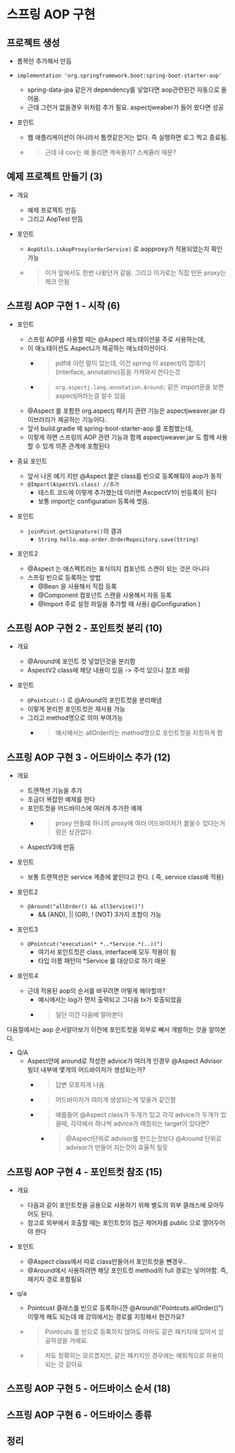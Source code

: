 # 스프링 AOP 구현

## 프로젝트 생성

- 롬복만 추가해서 만듬
- `implementation 'org.springframework.boot:spring-boot-starter-aop'`
  - spring-data-jpa 같은거 dependency를 넣었다면 aop관련된건 자동으로 들어옴.
  - 근데 그런거 없을경우 위처럼 추가 필요. aspectjweaber가 들어 왔다면 성공

- 포인트
  - 웹 애플리케이션이 아니라서 톰캣같은거는 없다. 즉 실행하면 로그 찍고 종료됨.
  - > 근데 내 cov는 왜 돌리면 계속돌지? 스케쥴러 때문?

## 예제 프로젝트 만들기 (3)

- 개요
  - 예제 프로젝트 만듬
  - 그리고 AopTest 만듬

- 포인트
  - `AopUtils.isAopProxy(orderService)` 로 aopproxy가 적용되었는지 확인 가능
  - > 이거 앞에서도 한번 나왔던거 같음. 그리고 이거로는 직접 만든 proxy는 체크 안됨

## 스프링 AOP 구현 1 - 시작 (6)

- 포인트
  - 스프링 AOP를 사용할 때는 @Aspect 애노테이션을 주로 사용하는데,
  - 이 애노테이션도 AspectJ가 제공하는 애노테이션이다.
    - > pdf에 이런 말이 있는데, 이건 spring 이 aspectj의 껍데기(interface, annotatino)등을 가져와서 쓴다는것
    - > `org.aspectj.lang.annotation.Around;` 같은 import문을 보면 aspectj꺼라는걸 알수 있음
  - @Aspect 를 포함한 org.aspectj 패키지 관련 기능은 aspectjweaver.jar 라이브러리가 제공하는 기능이다.
  - 앞서 build.gradle 에 spring-boot-starter-aop 를 포함했는데,
  - 이렇게 하면 스프링의 AOP 관련 기능과 함께 aspectjweaver.jar 도 함께 사용할 수 있게 의존 관계에 포함된다

- 중요 포인트
  - 앞서 나온 얘기 지만 @Aspect 붙은 class를 빈으로 등록해줘야 aop가 동작
  - `@Import(AspectV1.class) //추가`
    - 테스트 코드에 이렇게 추가했는데 이러면 AscpectV1이 빈등록이 된다
    - 보통 import는 configuration 등록에 썻음.

- 포인트
  - `joinPoint.getSignature()`의 결과
    - `String hello.aop.order.OrderRepository.save(String)`

- 포인트2
  - @Aspect 는 애스펙트라는 표식이지 컴포넌트 스캔이 되는 것은 아니다
  - 스프링 빈으로 등록하는 방법
    - @Bean 을 사용해서 직접 등록
    - @Component 컴포넌트 스캔을 사용해서 자동 등록
    - @Import 주로 설정 파일을 추가할 때 사용( @Configuration )

## 스프링 AOP 구현 2 - 포인트컷 분리 (10)

- 개요
  - @Around에 포인트 컷 넣었던것을 분리함
  - AspectV2 class에 해당 내용이 있음 -> 주석 있으니 참조 바람

- 포인트
  - `@Pointcut(~)` 로 @Around의 포인트컷을 분리해냄
  - 이렇게 분리한 포인트컷은 재사용 가능
  - 그리고 method명으로 의미 부여가능
    - > 예시에서는 allOrder라는 method명으로 포인트컷을 지칭하게 함

## 스프링 AOP 구현 3 - 어드바이스 추가 (12)

- 개요
  - 트랜잭션 기능을 추가
  - 조금더 복잡한 예제를 한다
  - 포인트컷을 어드바이스에 여러개 추가한 예제
    - > proxy 만들떄 하나의 proxy에 여러 어드바이저가 붙을수 있다는거랑은 상관없다.
  - AspectV3에 만듬

- 포인트
  - 보통 트랜잭션은 service 계층에 붙인다고 한다. ( 즉, service class에 적용)

- 포인트2
  - `@Around("allOrder() && allService()")`
    - && (AND), || (OR), ! (NOT) 3가지 조합이 가능

- 포인트3
  - `@Pointcut("execution(* *..*Service.*(..))")`
    - 여기서 포인트컷은 class, interface에 모두 적용이 됨
    - 타입 이름 패턴이 *Service 를 대상으로 하기 때문

- 포인트4
  - 근데 적용된 aop의 순서를 바꾸려면 어떻게 해야할까?
    - 예시에서는 log가 먼저 출력되고 그다음 tx가 호출되었음
    - > 일단 이건 다음에 알아본다

다음절에서는 aop 순서알아보기 이전에 포인트컷을 외부로 빼서 개발하는 것을 알아본다.

- Q/A
  - Aspect안에 around로 작성한 advice가 여러개 인경우 @Aspect Advisor 빌더 내부에 몇개의 어드바이저가 생성되는가?
    - > 답변 모호하게 나옴. 
    - > 어드바이저가 여러개 생성되는게 맞을거 같긴함
    - > 예를들어 @Aspect class가 두개가 있고 각각 advice가 두개가 있을때, 각각에서 하나씩 advice가 매칭되는 target이 있다면?
      - >@Aspect단위로 advisor를 만드는것보다 @Around 단위로 advisor가 만들어 지는것이 효율적 일듯

## 스프링 AOP 구현 4 - 포인트컷 참조 (15)

- 개요
  - 다음과 같이 포인트컷을 공용으로 사용하기 위해 별도의 외부 클래스에 모아두어도 된다. 
  - 참고로 외부에서 호출할 때는 포인트컷의 접근 제어자를 public 으로 열어두어야 한다

- 포인트
  - @Aspect class에서 따로 class만들어서 포인트컷을 뺀경우..
  - @Around에서 사용하려면 해당 포인트컷 method의 full 경로는 넣어야함. 즉, 패키지 경로 포함필요

- q/a
  - Pointcust 클래스를 빈으로 등록하니깐 @Around("Pointcuts.allOrder()") 이렇게 해도 되는데 왜 강의에서는 경로를 지정해서 한건가요?
  - > Pointcuts 를 빈으로 등록하지 않아도 아마도 같은 패키지에 있어서 성공하셨을 거에요.
  - > 저도 정확히는 모르겠지만, 같은 패키지인 경우에는 예외적으로 허용이 되는 것 같아요

## 스프링 AOP 구현 5 - 어드바이스 순서 (18)

## 스프링 AOP 구현 6 - 어드바이스 종류

## 정리
